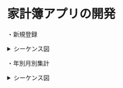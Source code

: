 # 家計簿アプリの開発

・新規登録
   <details>
     <summary>シーケンス図</summary>
  
  ```mermaid
 sequenceDiagram
  actor User
  participant Controller
  participant Service
  participant Repository
  participant DB
 
  User ->> Controller : insert
  Controller ->> DB : 家計簿情報問い合わせ
  DB ->> Controller    : 家計簿情報送信
  Controller ->> Service : 登録情報をセット
  Service ->> Repository : 登録情報を送る
  Repository ->> DB : 登録情報を格納
  DB ->> Repository : 登録情報を取得
  Repository ->> Service : 登録情報を送る
  Service ->> Controller : 最新の登録情報を送る
  Controller ->> User : HTTPレスポンス   
   ```
  </details>

・年別月別集計
  <details>
     <summary>シーケンス図</summary>
  
  ```mermaid
 sequenceDiagram
 actor User
  participant Controller
  participant Service
  participant Repository
  participant DB
 
  User ->> Controller : findByYearAndMonth
  Controller ->> DB : 家計簿情報問い合わせ
  DB ->> Controller    : 家計簿情報送信
  Controller ->> Service : 年月の検索情報をセット
  Service ->> Repository : 検索情報を送る
  Repository ->> DB : 検索情報を格納
  DB ->> Repository : 検索情報を取得
  Repository ->> Service : 年月の検索情報を送る
  Service ->> Controller : 検索情報を送る
  Controller ->> User : HTTPレスポンス   
   ```
  </details>
